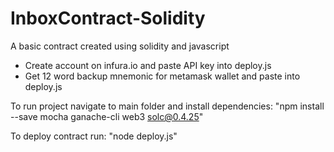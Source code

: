 # InboxContract-Solidity
A basic contract created using solidity and javascript


* Create account on infura.io and paste API key into deploy.js
* Get 12 word backup mnemonic for metamask wallet and paste into deploy.js


To run project navigate to main folder and install dependencies: "npm install --save mocha ganache-cli web3 solc@0.4.25"


To deploy contract run: "node deploy.js"
